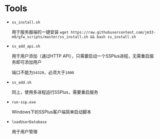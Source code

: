 # Tools

- `ss_install.sh`

    用于服务器端的一键安装 `wget https://raw.githubusercontent.com/jm33-m0/gfw_scripts/master/ss_install.sh && bash ss_install.sh`

- `ss_add_api.sh`

    用于用户添加（通过HTTP API），只需要启动一个SSPlus进程，无需重启服务即可添加用户

    端口不能为`54320`，必须大于`1000`

- `ss_add.sh`

    同上，使用多进程运行SSPlus，需要重启服务

- `run-ssp.exe`

    Windows下的SSPlus客户端简单启动脚本

- `loadUserDatabase`

    用于用户管理
